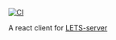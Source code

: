 [![CI](https://github.com/planetClaire/LETS-client/actions/workflows/main.yml/badge.svg)](https://github.com/planetClaire/LETS-client/actions/workflows/main.yml)

A react client for [LETS-server](https://github.com/planetClaire/LETS-server)
